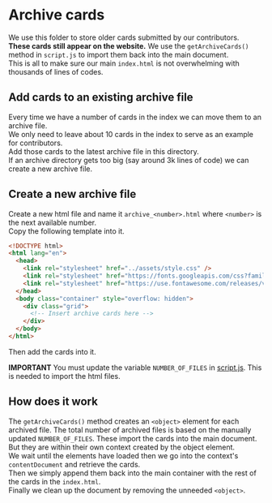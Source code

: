 <!-- DEPRECATED this is the old archiving method. No longer in use -->
# Archive cards

We use this folder to store older cards submitted by our contributors.  
**These cards still appear on the website.** We use the `getArchiveCards()` method in `script.js` to import them back into the main document.  
This is all to make sure our main `index.html` is not overwhelming with thousands of lines of codes.

## Add cards to an existing archive file

Every time we have a number of cards in the index we can move them to an archive file.  
We only need to leave about 10 cards in the index to serve as an example for contributors.  
Add those cards to the latest archive file in this directory.  
If an archive directory gets too big (say around 3k lines of code) we can create a new archive file.

## Create a new archive file

Create a new html file and name it `archive_<number>.html` where `<number>` is the next available number.  
Copy the following template into it.

```html
<!DOCTYPE html>
<html lang="en">
  <head>
    <link rel="stylesheet" href="../assets/style.css" />
    <link rel="stylesheet" href="https://fonts.googleapis.com/css?family=Roboto:400,700" />
    <link rel="stylesheet" href="https://use.fontawesome.com/releases/v5.8.1/css/all.css" />
  </head>
  <body class="container" style="overflow: hidden">
    <div class="grid">
      <!-- Insert archive cards here -->
    </div>
  </body>
</html>
```

Then add the cards into it.

**IMPORTANT** You must update the variable `NUMBER_OF_FILES` in [script.js](https://github.com/Syknapse/Contribute-To-This-Project/blob/master/assets/script.js#L40). This is needed to import the html files.

## How does it work

The `getArchiveCards()` method creates an `<object>` element for each archived file. The total number of archived files is based on the manually updated `NUMBER_OF_FILES`.
These import the cards into the main document. But they are within their own context created by the object element.  
We wait until the elements have loaded then we go into the context's `contentDocument` and retrieve the cards.  
Then we simply append them back into the main container with the rest of the cards in the `index.html`.  
Finally we clean up the document by removing the unneeded `<object>`.
